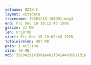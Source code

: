 ```yaml
---
setname: NZIX-I
layout: witsdata
tracename: 19981218-100001.mngd
end: Fri Dec 18 10:12:43 1998
gzsize: 37 MB
len: 0:10:00
start: Fri Dec 18 10:02:43 1998
totalwirelen: 407 MB
pkts: 1 million
size: 78 MB
md5: 501042914396ae401f34144906511d18
---
```

